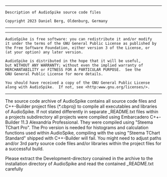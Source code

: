 ****************************************************************************
	Description of AudioSpike source code files

	Copyright 2023 Daniel Berg, Oldenburg, Germany
****************************************************************************

****************************************************************************
    AudioSpike is free software: you can redistribute it and/or modify
    it under the terms of the GNU General Public License as published by
    the Free Software Foundation, either version 3 of the License, or
    (at your option) any later version.

    AudioSpike is distributed in the hope that it will be useful,
    but WITHOUT ANY WARRANTY; without even the implied warranty of
    MERCHANTABILITY or FITNESS FOR A PARTICULAR PURPOSE.  See the
    GNU General Public License for more details.

    You should have received a copy of the GNU General Public License
    along with AudioSpike.  If not, see <http:www.gnu.org/licenses/>.
****************************************************************************

The source code archive of AudioSpike contains all source code files and
C++-Builder project files (*.cbproj) to compile all executables and libraries
of AudioSpike. If not stated differently in separate _README.txt files within 
a projects subdirectory all projects were compiled using Embarcadero C++-Builder
11.3 Alexandria Professional. They were compiled using "Steema TChart Pro". The Pro
version is needed for histograms and calculation functions used within AudioSpike, 
compiling with the using "Steema TChart Standard" shipped with C++-Builder will fail.
You might need to adjust paths and/or 3rd party source code files and/or libraries 
within the project files for a successful build. 


Please extract the Development-directory conained in the archive to the installation 
directory of AudioSpike and read the contained _README.txt carefully
